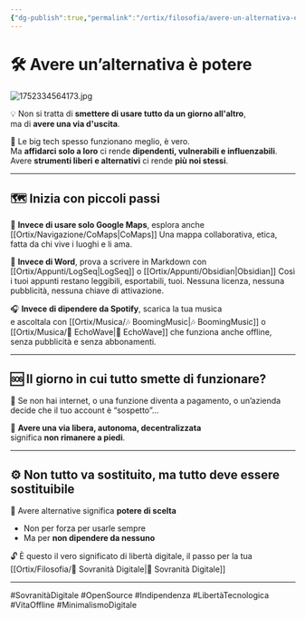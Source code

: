 ```yaml
---
{"dg-publish":true,"permalink":"/ortix/filosofia/avere-un-alternativa-e-potere/","title":"🛠️ Avere un’alternativa è potere","tags":["SovranitàDigitale","OpenSource","Libertà","Alternative","Tecnologia","BigTech"]}
---
```



# 🛠️ Avere un’alternativa è potere
![1752334564173.jpg](/img/user/1752334564173.jpg)

💡 Non si tratta di **smettere di usare tutto da un giorno all'altro**,  
ma di **avere una via d'uscita**.

🎯 Le big tech spesso funzionano meglio, è vero.  
Ma **affidarci solo a loro** ci rende **dipendenti, vulnerabili e influenzabili**.  
Avere **strumenti liberi e alternativi** ci rende **più noi stessi**.

---

## 🗺️ Inizia con piccoli passi

🧭 **Invece di usare solo Google Maps**, esplora anche [[Ortix/Navigazione/CoMaps\|CoMaps]]
Una mappa collaborativa, etica, fatta da chi vive i luoghi e li ama.

📝 **Invece di Word**, prova a scrivere in Markdown con [[Ortix/Appunti/LogSeq\|LogSeq]] o [[Ortix/Appunti/Obsidian\|Obsidian]]
Così i tuoi appunti restano leggibili, esportabili, tuoi. Nessuna licenza, nessuna pubblicità, nessuna chiave di attivazione.

🎧 **Invece di dipendere da Spotify**, scarica la tua musica  
e ascoltala con [[Ortix/Musica/🎶 BoomingMusic\|🎶 BoomingMusic]] o [[Ortix/Musica/🎵 EchoWave\|🎵 EchoWave]] che funziona anche offline, senza pubblicità e senza abbonamenti.

---

## 🆘 Il giorno in cui tutto smette di funzionare?

🔌 Se non hai internet, o una funzione diventa a pagamento, o un’azienda decide che il tuo account è “sospetto”…

🔐 **Avere una via libera, autonoma, decentralizzata**  
significa **non rimanere a piedi**.

---

## ⚙️ Non tutto va sostituito, ma tutto deve essere sostituibile

🧠 Avere alternative significa **potere di scelta**  
- Non per forza per usarle sempre  
- Ma per **non dipendere da nessuno**

🔓 È questo il vero significato di libertà digitale, il passo per la tua [[Ortix/Filosofia/🧭 Sovranità Digitale\|🧭 Sovranità Digitale]]

---

#SovranitàDigitale #OpenSource #Indipendenza #LibertàTecnologica #VitaOffline #MinimalismoDigitale